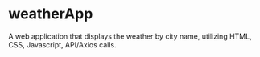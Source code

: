 # weatherApp

A web application that displays the weather by city name, utilizing HTML, CSS, Javascript, API/Axios calls. 
